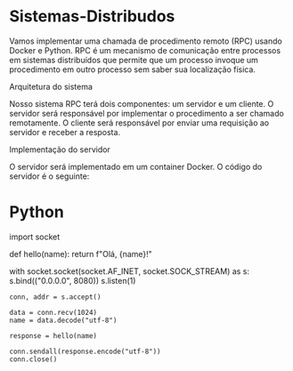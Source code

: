 
# Sistemas-Distribudos
Vamos implementar uma chamada de procedimento remoto (RPC) usando Docker e Python. RPC é um mecanismo de comunicação entre processos em sistemas distribuídos que permite que um processo invoque um procedimento em outro processo sem saber sua localização física.

Arquitetura do sistema

Nosso sistema RPC terá dois componentes: um servidor e um cliente. O servidor será responsável por implementar o procedimento a ser chamado remotamente. O cliente será responsável por enviar uma requisição ao servidor e receber a resposta.

Implementação do servidor

O servidor será implementado em um container Docker. O código do servidor é o seguinte:

# Python


import socket

def hello(name):
    return f"Olá, {name}!"

with socket.socket(socket.AF_INET, socket.SOCK_STREAM) as s:
    s.bind(("0.0.0.0", 8080))
    s.listen(1)

    conn, addr = s.accept()

    data = conn.recv(1024)
    name = data.decode("utf-8")

    response = hello(name)

    conn.sendall(response.encode("utf-8"))
    conn.close()
